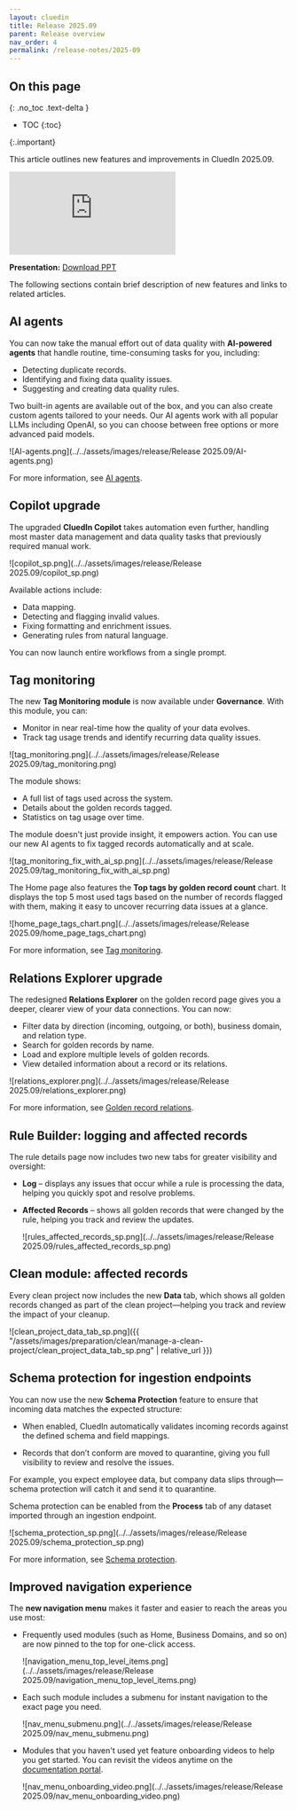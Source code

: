 ```yaml
---
layout: cluedin
title: Release 2025.09
parent: Release overview
nav_order: 4
permalink: /release-notes/2025-09
---
```

## On this page
{: .no_toc .text-delta }
- TOC
{:toc}

{:.important}

This article outlines new features and improvements in CluedIn 2025.09.

<div class="videoFrame">
<iframe src="https://player.vimeo.com/video/1117475628?badge=0&amp;autopause=0&amp;player_id=0&amp;app_id=58479" frameborder="0" allow="autoplay; fullscreen; picture-in-picture; clipboard-write;" title="What&#039;s new in CluedIn 2025.09"></iframe>
</div>

**Presentation:** <a href="../../../assets/other/release/What's new in CluedIn 2025.09.pptx" download>Download PPT</a>

The following sections contain brief description of new features and links to related articles.

## AI agents
You can now take the manual effort out of data quality with **AI-powered agents** that handle routine, time-consuming tasks for you, including:

- Detecting duplicate records.
- Identifying and fixing data quality issues.
- Suggesting and creating data quality rules.

Two built-in agents are available out of the box, and you can also create custom agents tailored to your needs. Our AI agents work with all popular LLMs including OpenAI, so you can choose between free options or more advanced paid models.

![AI-agents.png](../../assets/images/release/Release 2025.09/AI-agents.png)

For more information, see [AI agents](/management/ai-agents).

## Copilot upgrade
The upgraded **CluedIn Copilot** takes automation even further, handling most master data management and data quality tasks that previously required manual work.

![copilot_sp.png](../../assets/images/release/Release 2025.09/copilot_sp.png)

Available actions include:
- Data mapping.
- Detecting and flagging invalid values.
- Fixing formatting and enrichment issues.
- Generating rules from natural language.

You can now launch entire workflows from a single prompt.

## Tag monitoring
The new **Tag Monitoring module** is now available under **Governance**. With this module, you can:
- Monitor in near real-time how the quality of your data evolves.
- Track tag usage trends and identify recurring data quality issues.

![tag_monitoring.png](../../assets/images/release/Release 2025.09/tag_monitoring.png)

The module shows:
- A full list of tags used across the system.
- Details about the golden records tagged.
- Statistics on tag usage over time.

The module doesn't just provide insight, it empowers action. You can use our new AI agents to fix tagged records automatically and at scale.

![tag_monitoring_fix_with_ai_sp.png](../../assets/images/release/Release 2025.09/tag_monitoring_fix_with_ai_sp.png)

The Home page also features the **Top tags by golden record count** chart. It displays the top 5 most used tags based on the number of records flagged with them, making it easy to uncover recurring data issues at a glance.

![home_page_tags_chart.png](../../assets/images/release/Release 2025.09/home_page_tags_chart.png)

For more information, see [Tag monitoring](/governance/tag-monitoring).

## Relations Explorer upgrade

The redesigned **Relations Explorer** on the golden record page gives you a deeper, clearer view of your data connections. You can now:

- Filter data by direction (incoming, outgoing, or both), business domain, and relation type.
- Search for golden records by name.
- Load and explore multiple levels of golden records.
- View detailed information about a record or its relations.

![relations_explorer.png](../../assets/images/release/Release 2025.09/relations_explorer.png)

For more information, see [Golden record relations](/key-terms-and-features/golden-records/golden-record-relations).

## Rule Builder: logging and affected records

The rule details page now includes two new tabs for greater visibility and oversight:

- **Log** – displays any issues that occur while a rule is processing the data, helping you quickly spot and resolve problems.

- **Affected Records** – shows all golden records that were changed by the rule, helping you track and review the updates.

    ![rules_affected_records_sp.png](../../assets/images/release/Release 2025.09/rules_affected_records_sp.png)

## Clean module: affected records
Every clean project now includes the new **Data** tab, which shows all golden records changed as part of the clean project—helping you track and review the impact of your cleanup.

![clean_project_data_tab_sp.png]({{ "/assets/images/preparation/clean/manage-a-clean-project/clean_project_data_tab_sp.png" | relative_url }})

## Schema protection for ingestion endpoints
You can now use the new **Schema Protection** feature to ensure that incoming data matches the expected structure:

*   When enabled, CluedIn automatically validates incoming records against the defined schema and field mappings.

*   Records that don’t conform are moved to quarantine, giving you full visibility to review and resolve the issues.

For example, you expect employee data, but company data slips through—schema protection will catch it and send it to quarantine.

Schema protection can be enabled from the **Process** tab of any dataset imported through an ingestion endpoint.

![schema_protection_sp.png](../../assets/images/release/Release 2025.09/schema_protection_sp.png)

For more information, see [Schema protection](/integration/endpoint#schema-protection).

## Improved navigation experience
The **new navigation menu** makes it faster and easier to reach the areas you use most:
- Frequently used modules (such as Home, Business Domains, and so on) are now pinned to the top for one-click access.

    ![navigation_menu_top_level_items.png](../../assets/images/release/Release 2025.09/navigation_menu_top_level_items.png)
- Each such module includes a submenu for instant navigation to the exact page you need.

    ![nav_menu_submenu.png](../../assets/images/release/Release 2025.09/nav_menu_submenu.png)
- Modules that you haven't used yet feature onboarding videos to help you get started. You can revisit the videos anytime on the [documentation portal](/quick-feature-tour).

    ![nav_menu_onboarding_video.png](../../assets/images/release/Release 2025.09/nav_menu_onboarding_video.png)
